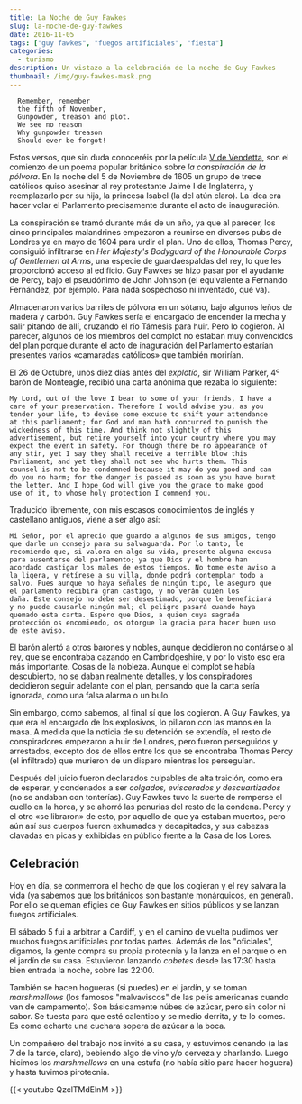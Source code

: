 ```yaml
---
title: La Noche de Guy Fawkes
slug: la-noche-de-guy-fawkes
date: 2016-11-05
tags: ["guy fawkes", "fuegos artificiales", "fiesta"]
categories:
  - turismo
description: Un vistazo a la celebración de la noche de Guy Fawkes
thumbnail: /img/guy-fawkes-mask.png
---
```


```
  Remember, remember
  the fifth of November,
  Gunpowder, treason and plot.
  We see no reason
  Why gunpowder treason
  Should ever be forgot!
```


Estos versos, que sin duda conoceréis por la película [V de
Vendetta][vendetta], son el comienzo de un poema popular británico sobre *la
conspiración de la pólvora*. En la noche del 5 de Noviembre de 1605 un
grupo de trece católicos quiso asesinar al rey protestante Jaime I de
Inglaterra, y reemplazarlo por su hija, la princesa Isabel (la del
atún claro). La idea era hacer volar el Parlamento precisamente
durante el acto de inauguración.

[vendetta]: http://www.imdb.com/title/tt0434409/

La conspiración se tramó durante más de un año, ya que al parecer, los
cinco principales malandrines empezaron a reunirse en diversos pubs de
Londres ya en mayo de 1604 para urdir el plan. Uno de ellos, Thomas
Percy, consiguió infiltrarse en *Her Majesty's Bodyguard of the
Honourable Corps of Gentlemen at Arms*, una especie de guardaespaldas
del rey, lo que les proporcionó acceso al edificio. Guy Fawkes se hizo
pasar por el ayudante de Percy, bajo el pseudónimo de John Johnson (el
equivalente a Fernando Fernández, por ejemplo. Para nada sospechoso ni
inventado, qué va).

Almacenaron varios barriles de pólvora en un sótano, bajo algunos
leños de madera y carbón. Guy Fawkes sería el encargado de encender la
mecha y salir pitando de allí, cruzando el río Támesis para huir. Pero
lo cogieron. Al parecer, algunos de los miembros del complot no
estaban muy convencidos del plan porque durante el acto de inaguración
del Parlamento estarían presentes varios «camaradas católicos» que
también morirían.

El 26 de Octubre, unos diez días antes del *explotío*, sir William
Parker, 4º barón de Monteagle, recibió una carta anónima que rezaba lo
siguiente:

    My Lord, out of the love I bear to some of your friends, I have a
    care of your preservation. Therefore I would advise you, as you
    tender your life, to devise some excuse to shift your attendance
    at this parliament; for God and man hath concurred to punish the
    wickedness of this time. And think not slightly of this
    advertisement, but retire yourself into your country where you may
    expect the event in safety. For though there be no appearance of
    any stir, yet I say they shall receive a terrible blow this
    Parliament; and yet they shall not see who hurts them. This
    counsel is not to be condemned because it may do you good and can
    do you no harm; for the danger is passed as soon as you have burnt
    the letter. And I hope God will give you the grace to make good
    use of it, to whose holy protection I commend you.

Traducido libremente, con mis escasos conocimientos de inglés y
castellano antiguos, viene a ser algo así:

	Mi Señor, por el aprecio que guardo a algunos de sus amigos, tengo
	que darle un consejo para su salvaguarda. Por lo tanto, le
	recomiendo que, si valora en algo su vida, presente alguna excusa
	para ausentarse del parlamento; ya que Dios y el hombre han
	acordado castigar los males de estos tiempos. No tome este aviso a
	la ligera, y retírese a su villa, donde podrá contemplar todo a
	salvo. Pues aunque no haya señales de ningún tipo, le aseguro que
	el parlamento recibirá gran castigo, y no verán quién los
	daña. Este consejo no debe ser desestimado, porque le beneficiará
	y no puede causarle ningún mal; el peligro pasará cuando haya
	quemado esta carta. Espero que Dios, a quien cuya sagrada
	protección os encomiendo, os otorgue la gracia para hacer buen uso
	de este aviso.


El barón alertó a otros barones y nobles, aunque decidieron no
contárselo al rey, que se encontraba cazando en Cambridgeshire, y por
lo visto eso era más importante. Cosas de la nobleza. Aunque el
complot se había descubierto, no se daban realmente detalles, y los
conspiradores decidieron seguir adelante con el plan, pensando que la
carta sería ignorada, como una falsa alarma o un bulo.

Sin embargo, como sabemos, al final sí que los cogieron. A Guy Fawkes,
ya que era el encargado de los explosivos, lo pillaron con las manos
en la masa. A medida que la noticia de su detención se extendía, el
resto de conspiradores empezaron a huir de Londres, pero fueron
perseguidos y arrestados, excepto dos de ellos entre los que se
encontraba Thomas Percy (el infiltrado) que murieron de un disparo
mientras los perseguían.

Después del juicio fueron declarados culpables de alta traición, como
era de esperar, y condenados a ser *colgados, eviscerados y
descuartizados* (no se andaban con tonterías). Guy Fawkes tuvo la
suerte de romperse el cuello en la horca, y se ahorró las penurias del
resto de la condena. Percy y el otro «se libraron» de esto, por
aquello de que ya estaban muertos, pero aún así sus cuerpos fueron
exhumados y decapitados, y sus cabezas clavadas en picas y exhibidas
en público frente a la Casa de los Lores.

Celebración
-----------

Hoy en día, se conmemora el hecho de que los cogieran y el rey salvara
la vida (ya sabemos que los británicos son bastante monárquicos, en
general). Por ello se queman efigies de Guy Fawkes en sitios públicos
y se lanzan fuegos artificiales.

El sábado 5 fui a arbitrar a Cardiff, y en el camino de vuelta pudimos
ver muchos fuegos artificiales por todas partes. Además de los
"oficiales", digamos, la gente compra su propia pirotecnia y la lanza
en el parque o en el jardín de su casa. Estuvieron lanzando *cobetes*
desde las 17:30 hasta bien entrada la noche, sobre las 22:00.

También se hacen hogueras (si puedes) en el jardín, y se toman
*marshmellows* (los famosos "malvaviscos" de las pelis americanas
cuando van de campamento). Son básicamente núbes de azúcar, pero sin
color ni sabor. Se tuesta para que esté calentico y se medio derrita,
y te lo comes. Es como echarte una cuchara sopera de azúcar a la boca.

Un compañero del trabajo nos invitó a su casa, y estuvimos cenando (a
las 7 de la tarde, claro), bebiendo algo de vino y/o cerveza y
charlando. Luego hicimos los *marshmellows* en una estufa (no había
sitio para hacer hoguera) y hasta tuvimos pirotecnia.

{{< youtube QzclTMdElnM >}}
